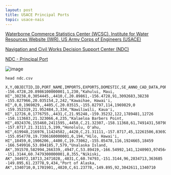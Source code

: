 ```yaml
---
layout: post
title: USACE Principal Ports
topic: usace-nais
---
```


[Waterborne Commerce Statistics Center (WCSC). Institute for Water Resources Website (IWR). US Army Corps of Engineers (USACE)](https://www.iwr.usace.army.mil/About/Technical-Centers/WCSC-Waterborne-Commerce-Statistics-Center-2/WCSC-Navigation-Facilities/)

[Navigation and Civil Works Decision Support Center (NDC)](https://www.iwr.usace.army.mil/About/Technical-Centers/NDC-Navigation-and-Civil-Works-Decision-Support/)

[NDC - Principal Port](https://hub.arcgis.com/datasets/349ce90ebfcd47f49401ac4d817b0d58_1/about)

![image](https://github.com/jordanbell2357/jordanbell2357.github.io/assets/47544607/c600d5cd-0846-4054-b7e3-fd79fc5b08db)

`head ndc.csv`

```csv
﻿X,Y,OBJECTID,ID,PORT_NAME,IMPORTS,EXPORTS,DOMESTIC,SE_ANNO_CAD_DATA,PORT,TYPE,LATITUDE1,LONGITUDE1,RANK,TOTAL,FOREIGN_
-156.4728,20.8986100000001,1,230,"Kahului, Maui, HI",38238,0,3054445,,4410,C,20.89861,-156.4728,91,3092683,38238
-155.827966,20.035154,2,242,"Kawaihae, Hawai'i, HI",0,0,1969829,,4405,C,20.03515,-155.82797,114,1969829,0
-159.352319,21.952484,3,334,"Nawiliwili, Kaua'i, HI",12726,0,1776755,,4431,C,21.95248,-159.35232,122,1789481,12726
-158.113683,21.323066,4,235,"Kalaeloa Barbers Point, HI",4924376,155460,2411595,,4458,C,21.32307,-158.11368,61,7491431,5079836
-157.8717,21.31111,5,199,"Honolulu, O'ahu, HI",619948,216976,11424582,,4420,C,21.31111,-157.8717,45,12261506,836924
-155.054778,19.7306160000001,6,194,"Hilo, Hawai'i, HI",18459,0,1906206,,4400,C,19.73062,-155.05478,116,1924665,18459
-166.549916,53.894185,7,579,"Unalaska Island, AK",391570,582994,266339,,4947,C,53.89419,-166.54992,141,1240903,974564
-151.3144,60.7479300000001,8,355,"Nikiski, AK",344972,18713,2471028,,4831,C,60.74793,-151.3144,96,2834713,363685
-149.895,61.23778,9,434,"Port of Alaska, AK",1340710,0,1701901,,4820,C,61.23778,-149.895,92,3042611,1340710
```
